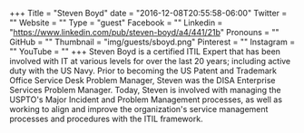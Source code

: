 +++
Title = "Steven Boyd"
date = "2016-12-08T20:55:58-06:00"
Twitter = ""
Website = ""
Type = "guest"
Facebook = ""
Linkedin = "https://www.linkedin.com/pub/steven-boyd/a4/441/21b"
Pronouns = ""
GitHub = ""
Thumbnail = "img/guests/sboyd.png"
Pinterest = ""
Instagram = ""
YouTube = ""
+++
Steven Boyd is a certified ITIL Expert that has been involved with IT at various levels for over the last 20 years; including active duty with the US Navy. Prior to becoming the US Patent and Trademark Office Service Desk Problem Manager, Steven was the DISA Enterprise Services Problem Manager. Today, Steven is involved with managing the USPTO&#39;s Major Incident and Problem Management processes, as well as working to align and improve the organization&#39;s service management processes and procedures with the ITIL framework.
